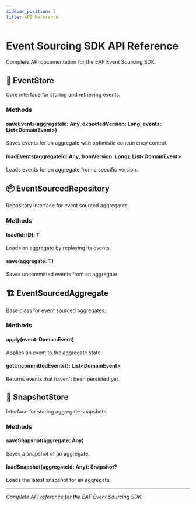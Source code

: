 ```yaml
---
sidebar_position: 2
title: API Reference
---
```


# Event Sourcing SDK API Reference

Complete API documentation for the EAF Event Sourcing SDK.

## 🏬 EventStore

Core interface for storing and retrieving events.

### Methods

#### saveEvents(aggregateId: Any, expectedVersion: Long, events: List&lt;DomainEvent&gt;)

Saves events for an aggregate with optimistic concurrency control.

#### loadEvents(aggregateId: Any, fromVersion: Long): List&lt;DomainEvent&gt;

Loads events for an aggregate from a specific version.

## 📦 EventSourcedRepository

Repository interface for event sourced aggregates.

### Methods

#### load(id: ID): T

Loads an aggregate by replaying its events.

#### save(aggregate: T)

Saves uncommitted events from an aggregate.

## 🏗️ EventSourcedAggregate

Base class for event sourced aggregates.

### Methods

#### apply(event: DomainEvent)

Applies an event to the aggregate state.

#### getUncommittedEvents(): List&lt;DomainEvent&gt;

Returns events that haven't been persisted yet.

## 📸 SnapshotStore

Interface for storing aggregate snapshots.

### Methods

#### saveSnapshot(aggregate: Any)

Saves a snapshot of an aggregate.

#### loadSnapshot(aggregateId: Any): Snapshot?

Loads the latest snapshot for an aggregate.

---

_Complete API reference for the EAF Event Sourcing SDK._
